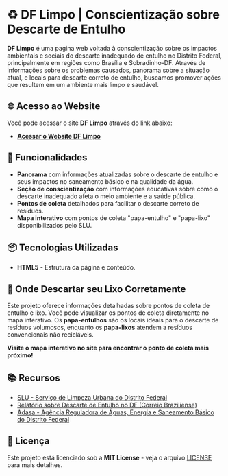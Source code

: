 <h1> ♻️ DF Limpo | Conscientização sobre Descarte de Entulho </h1>

**DF Limpo** é uma pagina web voltada à conscientização sobre os impactos ambientais e sociais do descarte inadequado de entulho no Distrito Federal, principalmente em regiões como Brasília e Sobradinho-DF. Através de informações sobre os problemas causados, panorama sobre a situação atual, e locais para descarte correto de entulho, buscamos promover ações que resultem em um ambiente mais limpo e saudável.

## 🌐 Acesso ao Website

Você pode acessar o site **DF Limpo** através do link abaixo:

- [**Acessar o Website DF Limpo**](https://jvg0mes.github.io/dflimpo/)

## 🚀 Funcionalidades

- **Panorama** com informações atualizadas sobre o descarte de entulho e seus impactos no saneamento básico e na qualidade da água.
- **Seção de conscientização** com informações educativas sobre como o descarte inadequado afeta o meio ambiente e a saúde pública.
- **Pontos de coleta** detalhados para facilitar o descarte correto de resíduos.
- **Mapa interativo** com pontos de coleta "papa-entulho" e "papa-lixo" disponibilizados pelo SLU.

## 📦 Tecnologias Utilizadas

- **HTML5** - Estrutura da página e conteúdo.

## 📍 Onde Descartar seu Lixo Corretamente

Este projeto oferece informações detalhadas sobre pontos de coleta de entulho e lixo. Você pode visualizar os pontos de coleta diretamente no mapa interativo. Os **papa-entulhos** são os locais ideais para o descarte de resíduos volumosos, enquanto os **papa-lixos** atendem a resíduos convencionais não recicláveis.

**Visite o mapa interativo no site para encontrar o ponto de coleta mais próximo!**

## 📚 Recursos

- [SLU - Serviço de Limpeza Urbana do Distrito Federal](https://www.slu.df.gov.br/)
- [Relatório sobre Descarte de Entulho no DF (Correio Braziliense)](https://www.correiobraziliense.com.br/)
- [Adasa - Agência Reguladora de Águas, Energia e Saneamento Básico do Distrito Federal](https://www.adasa.df.gov.br/)

## 📄 Licença

Este projeto está licenciado sob a **MIT License** - veja o arquivo [LICENSE](LICENSE) para mais detalhes.
